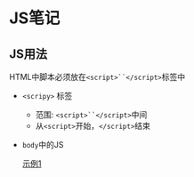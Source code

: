 # JS笔记

## JS用法

HTML中脚本必须放在`<script>``</script>`标签中

- `<scripy>` 标签

    - 范围: `<script>``</script>`中间
    - 从`<script>`开始，`</script>`结束
   
- `body`中的JS
    
    [示例1](javaScript/1_写文本.html)